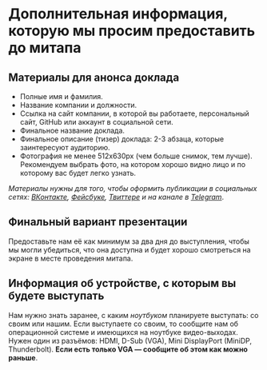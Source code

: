 # Дополнительная информация, которую мы просим предоставить до митапа

## Материалы для анонса доклада

- Полные имя и фамилия.
- Название компании и должности.
- Ссылка на сайт компании, в которой вы работаете, персональный сайт, GitHub или аккаунт в социальной сети.
- Финальное название доклада.
- Финальное описание (тизер) доклада: 2-3 абзаца, которые заинтересуют аудиторию.
- Фотография не менее 512x630px (чем больше снимок, тем лучше). Рекомендуем выбрать фото, на котором хорошо видно лицо и по которому вас будет легко узнать.

_Материалы нужны для того, чтобы оформить публикации в социальных сетях: [ВКонтакте](https://vk.com/pitercss_meetup), [Фейсбуке](https://www.facebook.com/pitercssmeetup/), [Твиттере](https://twitter.com/pitercss_meetup) и на канале в [Telegram](https://t.me/pitercss_meetup)_.


## Финальный вариант презентации

Предоставьте нам её как минимум за два дня до выступления, чтобы мы могли убедиться, что она доступна и будет хорошо смотреться на экране в месте проведения митапа.


## Информация об устройстве, с которым вы будете выступать

Нам нужно знать заранее, с каким *ноутбуком* планируете выступать: со своим или нашим. 
Если выступаете со своим, то сообщите нам об операционной системе и имеющихся на ноутбуке видео-выходах. Нужен один из разъёмов: HDMI, D-Sub (VGA), Mini DisplayPort (MiniDP, Thunderbolt). **Если есть только VGA — сообщите об этом как можно раньше**.
